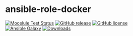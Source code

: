# ansible-role-docker

[![Mocelule Test Status](https://github.com/Grokon/ansible-role-docker/actions/workflows/molecule.yml/badge.svg?branch=master)](https://github.com/Grokon/ansible-role-docker/actions/workflows/molecule.yml)
[![GitHub release](https://img.shields.io/github/release/Grokon/ansible-role-docker.svg)](https://github.com/Grokon/ansible-role-docker/release)
[![GitHub license](https://img.shields.io/github/license/Grokon/ansible-role-docker.svg)](https://github.com/Grokon/ansible-role-docker/blob/master/LICENSE)
[![Ansible Galaxy](https://img.shields.io/badge/galaxy-grokon.docker-blue.svg)](https://galaxy.ansible.com/grokon/docker/)
[![Downloads](https://img.shields.io/ansible/role/d/grokon.docker)](https://galaxy.ansible.com/grokon/docker/)
